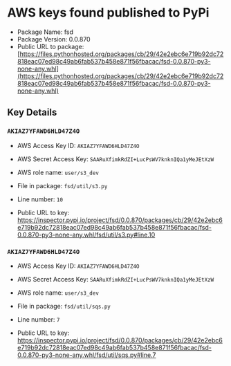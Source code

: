 # AWS keys found published to PyPi

* Package Name: fsd
* Package Version: 0.0.870
* Public URL to package: [https://files.pythonhosted.org/packages/cb/29/42e2ebc6e719b92dc72818eac07ed98c49ab6fab537b458e871f56fbacac/fsd-0.0.870-py3-none-any.whl](https://files.pythonhosted.org/packages/cb/29/42e2ebc6e719b92dc72818eac07ed98c49ab6fab537b458e871f56fbacac/fsd-0.0.870-py3-none-any.whl)

## Key Details

### `AKIAZ7YFAWD6HLD47Z4O`

* AWS Access Key ID: `AKIAZ7YFAWD6HLD47Z4O`
* AWS Secret Access Key: `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` 
* AWS role name: `user/s3_dev`
* File in package: `fsd/util/s3.py`
* Line number: `10`

* Public URL to key: https://inspector.pypi.io/project/fsd/0.0.870/packages/cb/29/42e2ebc6e719b92dc72818eac07ed98c49ab6fab537b458e871f56fbacac/fsd-0.0.870-py3-none-any.whl/fsd/util/s3.py#line.10



### `AKIAZ7YFAWD6HLD47Z4O`

* AWS Access Key ID: `AKIAZ7YFAWD6HLD47Z4O`
* AWS Secret Access Key: `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` 
* AWS role name: `user/s3_dev`
* File in package: `fsd/util/sqs.py`
* Line number: `7`

* Public URL to key: https://inspector.pypi.io/project/fsd/0.0.870/packages/cb/29/42e2ebc6e719b92dc72818eac07ed98c49ab6fab537b458e871f56fbacac/fsd-0.0.870-py3-none-any.whl/fsd/util/sqs.py#line.7


